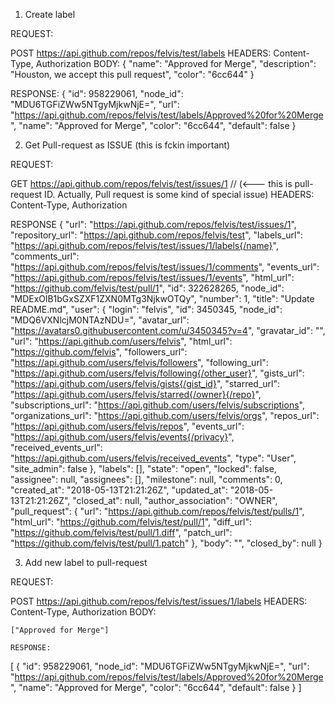 1. Create label

REQUEST:

POST https://api.github.com/repos/felvis/test/labels
HEADERS: Content-Type, Authorization
BODY:
{
  "name": "Approved for Merge",
  "description": "Houston, we accept this pull request",
  "color": "6cc644"
}

RESPONSE:
{
    "id": 958229061,
    "node_id": "MDU6TGFiZWw5NTgyMjkwNjE=",
    "url": "https://api.github.com/repos/felvis/test/labels/Approved%20for%20Merge",
    "name": "Approved for Merge",
    "color": "6cc644",
    "default": false
}

2. Get Pull-request as ISSUE (this is fckin important)

REQUEST:

GET https://api.github.com/repos/felvis/test/issues/1 // (<--- this is pull-request ID. Actually, Pull request is some kind of special issue)
HEADERS: Content-Type, Authorization

RESPONSE
{
    "url": "https://api.github.com/repos/felvis/test/issues/1",
    "repository_url": "https://api.github.com/repos/felvis/test",
    "labels_url": "https://api.github.com/repos/felvis/test/issues/1/labels{/name}",
    "comments_url": "https://api.github.com/repos/felvis/test/issues/1/comments",
    "events_url": "https://api.github.com/repos/felvis/test/issues/1/events",
    "html_url": "https://github.com/felvis/test/pull/1",
    "id": 322628265,
    "node_id": "MDExOlB1bGxSZXF1ZXN0MTg3NjkwOTQy",
    "number": 1,
    "title": "Update README.md",
    "user": {
        "login": "felvis",
        "id": 3450345,
        "node_id": "MDQ6VXNlcjM0NTAzNDU=",
        "avatar_url": "https://avatars0.githubusercontent.com/u/3450345?v=4",
        "gravatar_id": "",
        "url": "https://api.github.com/users/felvis",
        "html_url": "https://github.com/felvis",
        "followers_url": "https://api.github.com/users/felvis/followers",
        "following_url": "https://api.github.com/users/felvis/following{/other_user}",
        "gists_url": "https://api.github.com/users/felvis/gists{/gist_id}",
        "starred_url": "https://api.github.com/users/felvis/starred{/owner}{/repo}",
        "subscriptions_url": "https://api.github.com/users/felvis/subscriptions",
        "organizations_url": "https://api.github.com/users/felvis/orgs",
        "repos_url": "https://api.github.com/users/felvis/repos",
        "events_url": "https://api.github.com/users/felvis/events{/privacy}",
        "received_events_url": "https://api.github.com/users/felvis/received_events",
        "type": "User",
        "site_admin": false
    },
    "labels": [],
    "state": "open",
    "locked": false,
    "assignee": null,
    "assignees": [],
    "milestone": null,
    "comments": 0,
    "created_at": "2018-05-13T21:21:26Z",
    "updated_at": "2018-05-13T21:21:26Z",
    "closed_at": null,
    "author_association": "OWNER",
    "pull_request": {
        "url": "https://api.github.com/repos/felvis/test/pulls/1",
        "html_url": "https://github.com/felvis/test/pull/1",
        "diff_url": "https://github.com/felvis/test/pull/1.diff",
        "patch_url": "https://github.com/felvis/test/pull/1.patch"
    },
    "body": "",
    "closed_by": null
}

3. Add new label to pull-request

REQUEST:

POST https://api.github.com/repos/felvis/test/issues/1/labels
HEADERS: Content-Type, Authorization
BODY:
```
["Approved for Merge"]

RESPONSE:
```
[
    {
        "id": 958229061,
        "node_id": "MDU6TGFiZWw5NTgyMjkwNjE=",
        "url": "https://api.github.com/repos/felvis/test/labels/Approved%20for%20Merge",
        "name": "Approved for Merge",
        "color": "6cc644",
        "default": false
    }
]

